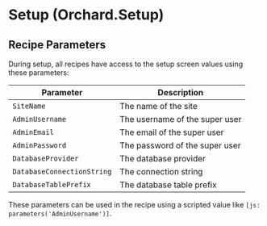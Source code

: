 # Setup (Orchard.Setup)

## Recipe Parameters

During setup, all recipes have access to the setup screen values using these parameters:

| Parameter | Description |
| --- | --- |
| `SiteName` | The name of the site |
| `AdminUsername` | The username of the super user |
| `AdminEmail` | The email of the super user |
| `AdminPassword` | The password of the super user |
| `DatabaseProvider` | The database provider |
| `DatabaseConnectionString` | The connection string |
| `DatabaseTablePrefix` | The database table prefix |

These parameters can be used in the recipe using a scripted value like `[js: parameters('AdminUsername')]`.
